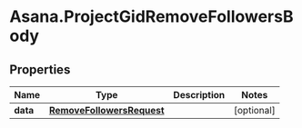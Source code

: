 # Asana.ProjectGidRemoveFollowersBody

## Properties
Name | Type | Description | Notes
------------ | ------------- | ------------- | -------------
**data** | [**RemoveFollowersRequest**](RemoveFollowersRequest.md) |  | [optional] 
